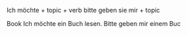 Ich möchte + topic + verb
bitte geben sie mir + topic

Book 
Ich möchte ein Buch lesen.
Bitte geben mir einem Buc